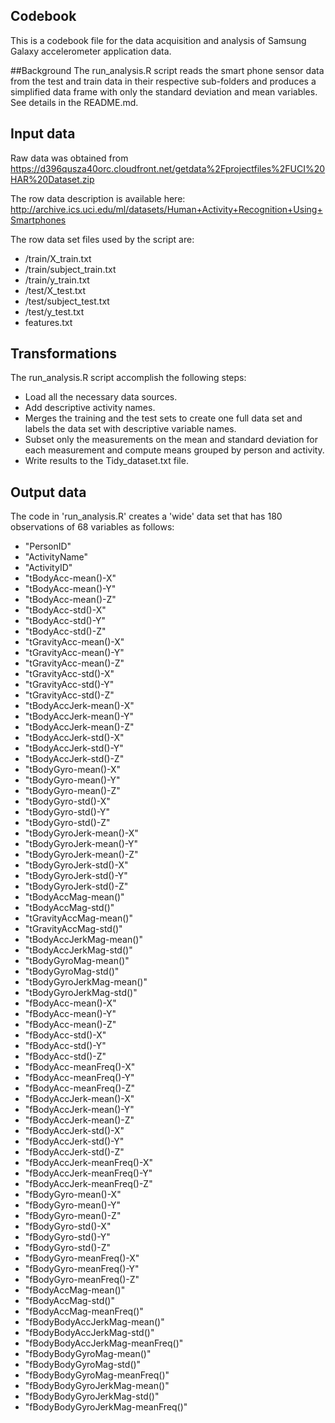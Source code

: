 ## Codebook
This is a codebook file for the data acquisition and analysis of Samsung Galaxy accelerometer application data.
 
##Background
The run_analysis.R script reads the smart phone sensor data from the test and train data in their respective sub-folders and produces a simplified data frame with only the standard deviation and mean variables. See details in the README.md.

## Input data
Raw data was obtained from https://d396qusza40orc.cloudfront.net/getdata%2Fprojectfiles%2FUCI%20HAR%20Dataset.zip

The row data description is available here: http://archive.ics.uci.edu/ml/datasets/Human+Activity+Recognition+Using+Smartphones

The row data set files used by the script are:
-  /train/X_train.txt
-  /train/subject_train.txt
-  /train/y_train.txt
-  /test/X_test.txt
-  /test/subject_test.txt
-  /test/y_test.txt
-  features.txt
  
## Transformations
The run_analysis.R script accomplish the following steps:

* Load all the necessary data sources.
* Add descriptive activity names.
* Merges the training and the test sets to create one full data set and labels the data set with descriptive variable names.
* Subset only the measurements on the mean and standard deviation for each measurement and compute means grouped by person and activity.
* Write results to the Tidy_dataset.txt file.

## Output data
The code in 'run_analysis.R' creates a 'wide' data set that has 180 observations of 68 variables as follows:
- "PersonID" 
- "ActivityName" 
- "ActivityID" 
- "tBodyAcc-mean()-X"
- "tBodyAcc-mean()-Y" 
- "tBodyAcc-mean()-Z"
- "tBodyAcc-std()-X" 
- "tBodyAcc-std()-Y" 
- "tBodyAcc-std()-Z" 
- "tGravityAcc-mean()-X" 
- "tGravityAcc-mean()-Y" 
- "tGravityAcc-mean()-Z" 
- "tGravityAcc-std()-X" 
- "tGravityAcc-std()-Y" 
- "tGravityAcc-std()-Z" 
- "tBodyAccJerk-mean()-X" 
- "tBodyAccJerk-mean()-Y" 
- "tBodyAccJerk-mean()-Z" 
- "tBodyAccJerk-std()-X" 
- "tBodyAccJerk-std()-Y" 
- "tBodyAccJerk-std()-Z"
- "tBodyGyro-mean()-X" 
- "tBodyGyro-mean()-Y" 
- "tBodyGyro-mean()-Z" 
- "tBodyGyro-std()-X" 
- "tBodyGyro-std()-Y" 
- "tBodyGyro-std()-Z" 
- "tBodyGyroJerk-mean()-X" 
- "tBodyGyroJerk-mean()-Y" 
- "tBodyGyroJerk-mean()-Z" 
- "tBodyGyroJerk-std()-X" 
- "tBodyGyroJerk-std()-Y" 
- "tBodyGyroJerk-std()-Z" 
- "tBodyAccMag-mean()" 
- "tBodyAccMag-std()" 
- "tGravityAccMag-mean()" 
- "tGravityAccMag-std()" 
- "tBodyAccJerkMag-mean()" 
- "tBodyAccJerkMag-std()" 
- "tBodyGyroMag-mean()" 
- "tBodyGyroMag-std()" 
- "tBodyGyroJerkMag-mean()" 
- "tBodyGyroJerkMag-std()" 
- "fBodyAcc-mean()-X" 
- "fBodyAcc-mean()-Y" 
- "fBodyAcc-mean()-Z" 
- "fBodyAcc-std()-X" 
- "fBodyAcc-std()-Y" 
- "fBodyAcc-std()-Z" 
- "fBodyAcc-meanFreq()-X"
- "fBodyAcc-meanFreq()-Y"
- "fBodyAcc-meanFreq()-Z"
- "fBodyAccJerk-mean()-X"
- "fBodyAccJerk-mean()-Y"
- "fBodyAccJerk-mean()-Z"
- "fBodyAccJerk-std()-X" 
- "fBodyAccJerk-std()-Y" 
- "fBodyAccJerk-std()-Z" 
- "fBodyAccJerk-meanFreq()-X"
- "fBodyAccJerk-meanFreq()-Y"
- "fBodyAccJerk-meanFreq()-Z"
- "fBodyGyro-mean()-X" 
- "fBodyGyro-mean()-Y" 
- "fBodyGyro-mean()-Z" 
- "fBodyGyro-std()-X" 
- "fBodyGyro-std()-Y" 
- "fBodyGyro-std()-Z" 
- "fBodyGyro-meanFreq()-X" 
- "fBodyGyro-meanFreq()-Y"
- "fBodyGyro-meanFreq()-Z"
- "fBodyAccMag-mean()"
- "fBodyAccMag-std()"
- "fBodyAccMag-meanFreq()"
- "fBodyBodyAccJerkMag-mean()"
- "fBodyBodyAccJerkMag-std()" 
- "fBodyBodyAccJerkMag-meanFreq()"
- "fBodyBodyGyroMag-mean()"
- "fBodyBodyGyroMag-std()" 
- "fBodyBodyGyroMag-meanFreq()"
- "fBodyBodyGyroJerkMag-mean()"
- "fBodyBodyGyroJerkMag-std()" 
- "fBodyBodyGyroJerkMag-meanFreq()"


















